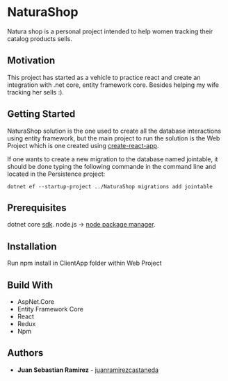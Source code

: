 # NaturaShop

Natura shop is a personal project intended to help women tracking their catalog products sells.

## Motivation

This project has started as a vehicle to practice react and create an integration with .net core, entity framework core. Besides helping my wife tracking her sells :).

## Getting Started

NaturaShop solution is the one used to create all the database interactions using entity framework, but the main project to run the solution is the Web Project which is one created using [create-react-app](https://github.com/facebook/create-react-app).

If one wants to create a new migration to the database named jointable, it should be done typing the following commande in the command line and located
in the Persistence project:

```
dotnet ef --startup-project ../NaturaShop migrations add jointable
```

## Prerequisites

dotnet core [sdk](https://dotnet.microsoft.com/download).
node.js -> [node package manager](https://nodejs.org/en/download/).

## Installation

Run npm install in ClientApp folder within Web Project

## Build With

- AspNet.Core
- Entity Framework Core
- React
- Redux
- Npm

## Authors

- **Juan Sebastian Ramirez** - [juanramirezcastaneda](https://github.com/juanramirezcastaneda)
